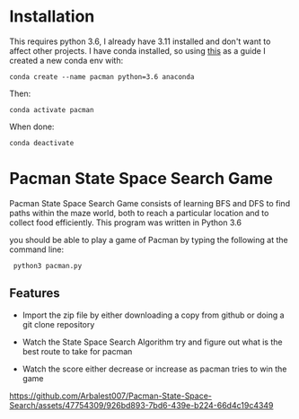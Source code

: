 # Installation
This requires python 3.6, I already have 3.11 installed and don't want to affect other projects.
I have conda installed, so using [this](https://stackoverflow.com/questions/43630002/conda-install-downgrade-python-version) as a guide I created a new conda env with:

`conda create --name pacman python=3.6 anaconda`

Then:

`conda activate pacman`

When done:

`conda deactivate`

# Pacman State Space Search Game

Pacman State Space Search Game consists of learning BFS and DFS to find paths within the maze world, both to reach a particular location and to collect food efficiently. This program was written in Python 3.6 

you should be able to play a game of Pacman by typing the following at the command line:

     python3 pacman.py

## Features

- Import the zip file by either downloading a copy from github or doing a git clone repository

- Watch the State Space Search Algorithm try and figure out what is the best route to take for pacman

- Watch the score either decrease or increase as pacman tries to win the game



https://github.com/Arbalest007/Pacman-State-Space-Search/assets/47754309/926bd893-7bd6-439e-b224-66d4c19c4349


